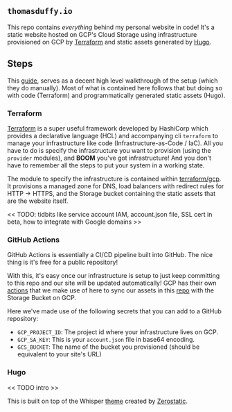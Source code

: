 ## `thomasduffy.io`
This repo contains _everything_ behind my personal website in code! It's a static website hosted on GCP's Cloud Storage using infrastructure provisioned on GCP by [Terraform](https://www.terraform.io/docs/providers/google/index.html) and static assets generated by [Hugo](https://gohugo.io/).

## Steps
This [guide](https://cloud.google.com/storage/docs/hosting-static-website), serves as a decent high level walkthrough of the setup (which they do manually). Most of what is contained here follows that but doing so with code (Terraform) and programmatically generated static assets (Hugo).

### Terraform
[Terraform](https://www.terraform.io/) is a super useful framework developed by HashiCorp which provides a declarative language (HCL) and accompanying cli `terraform` to manage your infrastructure like code (Infrastructure-as-Code / IaC). All you have to do is specify the infrastructure you want to provision (using the `provider` modules), and **BOOM** you've got infrastructure! And you don't have to remember all the steps to put your system in a working state. 

The module to specify the infrastructure is contained within [terraform/gcp](./terraform/gcp). It provisions a managed zone for DNS, load balancers with redirect rules for HTTP -> HTTPS, and the Storage bucket containing the static assets that are the website itself.

<< TODO: tidbits like service account IAM, account.json file, SSL cert in beta, how to integrate with Google domains >>

### GitHub Actions
GitHub Actions is essentially a CI/CD pipeline built into GitHub. The nice thing is it's free for a public repository! 

With this, it's easy once our infrastructure is setup to just keep committing to this repo and our site will be updated automatically! GCP has their own [actions](https://github.com/GoogleCloudPlatform/github-actions/tree/master) that we make use of here to sync our assets in this [repo](./site) with the Storage Bucket on GCP. 

Here we've made use of the following secrets that you can add to a GitHub repository:
* `GCP_PROJECT_ID`: The project id where your infrastructure lives on GCP.
* `GCP_SA_KEY`: This is your `account.json` file in base64 encoding. 
* `GCS_BUCKET`: The name of the bucket you provisioned (should be equivalent to your site's URL)

### Hugo
<< TODO intro >>

This is built on top of the Whisper [theme](https://github.com/zerostaticthemes/hugo-whisper-theme) created by [Zerostatic](https://www.zerostatic.io/).